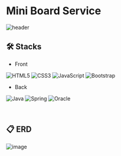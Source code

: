 # Mini Board Service

![header](https://capsule-render.vercel.app/api?type=waving&color=auto&height=300&section=header&text=Mini%20Board%20Service&fontSize=90&animation=fadeIn&fontAlignY=38&desc=Spring%20Legacy&descAlignY=61&descAlign=50)

## 🛠 Stacks

- Front
  
![HTML5](https://img.shields.io/badge/html5-E34F26?style=for-the-badge&logo=html5&logoColor=white)
![CSS3](https://img.shields.io/badge/CSS3-1572B6?style=for-the-badge&logo=CSS3&logoColor=white)
![JavaScript](https://img.shields.io/badge/JavaScript-F7DF1E?style=for-the-badge&logo=JavaScript&logoColor=white)
![Bootstrap](https://img.shields.io/badge/Bootstrap5-7952B3?style=for-the-badge&logo=BootStrap&logoColor=white)

- Back
  
![Java](https://img.shields.io/badge/Java-007396.svg?&style=for-the-badge&logo=Java&logoColor=white)
![Spring](https://img.shields.io/badge/Spring-6DB33F.svg?&style=for-the-badge&logo=Spring&logoColor=white)
![Oracle](https://img.shields.io/badge/Oracle-F80000.svg?&style=for-the-badge&logo=Oracle&logoColor=white)

<br>

## 📋 ERD
![image](https://github.com/kimm9803/Spring-BoardProject/assets/118273341/8510d02f-5e22-417c-8eee-78903aa0edff)

